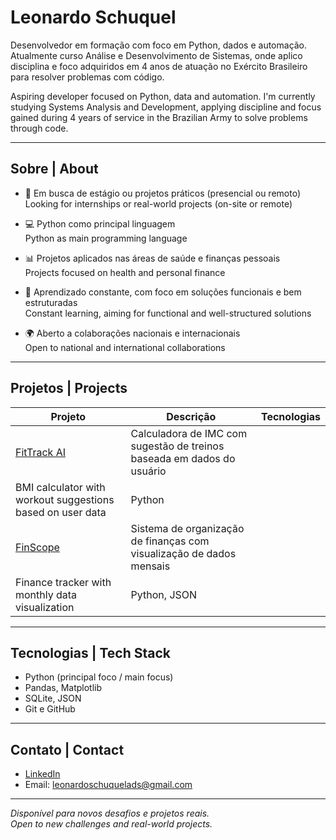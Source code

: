 # Leonardo Schuquel

Desenvolvedor em formação com foco em Python, dados e automação. Atualmente curso Análise e Desenvolvimento de Sistemas, onde aplico disciplina e foco adquiridos em 4 anos de atuação no Exército Brasileiro para resolver problemas com código.

Aspiring developer focused on Python, data and automation. I'm currently studying Systems Analysis and Development, applying discipline and focus gained during 4 years of service in the Brazilian Army to solve problems through code.

---

## Sobre | About

- 🎯 Em busca de estágio ou projetos práticos (presencial ou remoto)  
  Looking for internships or real-world projects (on-site or remote)

- 💻 Python como principal linguagem  
  Python as main programming language

- 📊 Projetos aplicados nas áreas de saúde e finanças pessoais  
  Projects focused on health and personal finance

- 🧠 Aprendizado constante, com foco em soluções funcionais e bem estruturadas  
  Constant learning, aiming for functional and well-structured solutions

- 🌍 Aberto a colaborações nacionais e internacionais  
  Open to national and international collaborations

---

## Projetos | Projects

| Projeto | Descrição | Tecnologias |
|--------|-----------|-------------|
| [FitTrack AI](https://github.com/Leonardo-Schuquel/FitTrack-AI) | Calculadora de IMC com sugestão de treinos baseada em dados do usuário  
BMI calculator with workout suggestions based on user data | Python |
| [FinScope](https://github.com/Leonardo-Schuquel/FinScope) | Sistema de organização de finanças com visualização de dados mensais  
Finance tracker with monthly data visualization | Python, JSON |

---

## Tecnologias | Tech Stack

- Python (principal foco / main focus)
- Pandas, Matplotlib
- SQLite, JSON
- Git e GitHub

---

## Contato | Contact

- [LinkedIn](https://www.linkedin.com/in/LeonardoSchuquel)
- Email: leonardoschuquelads@gmail.com

---

_Disponível para novos desafios e projetos reais._  
_Open to new challenges and real-world projects._
